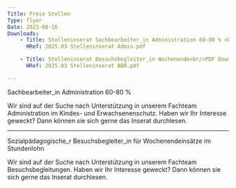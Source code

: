 ```yaml
---
Title: Freie Stellen
Type: flyer
Date: 2023-08-16
Downloads: 
    - Title: Stelleninserat Sachbearbeiter_in Administration 60-80 % <br/>PDF Download
      HRef: 2025.03 Stelleninserat Admin.pdf

    - Title: Stelleninserat Besuchsbegleiter_in Wochenende<br/>PDF Download
      HRef: 2025.03 Stelleninserat BBR.pdf      

---
```

Sachbearbeiter_in Administration 60-80 %

Wir sind auf der Suche nach Unterstützung in unserem Fachteam Administration im Kindes- und Erwachsenenschutz. Haben wir Ihr Interesse geweckt? Dann können sie sich gerne das Inserat durchlesen.

---
Sozialpädagogische_r Besuchsbegleiter_in für Wochenendeinsätze im Stundenlohn

Wir sind auf der Suche nach Unterstützung in unserem Fachteam Besuchsbegleitungen. Haben wir Ihr Interesse geweckt? Dann können sie sich gerne das Inserat durchlesen.